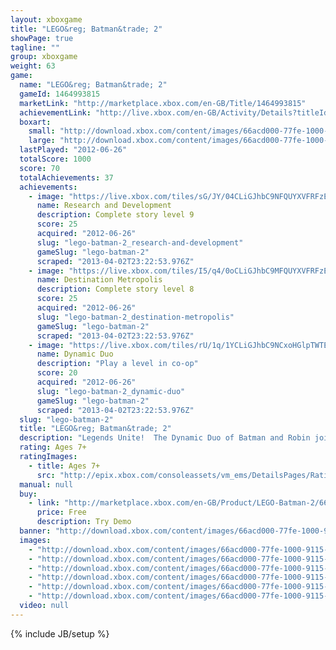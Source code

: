 ```yaml
---
layout: xboxgame
title: "LEGO&reg; Batman&trade; 2"
showPage: true
tagline: ""
group: xboxgame
weight: 63
game: 
  name: "LEGO&reg; Batman&trade; 2"
  gameId: 1464993815
  marketLink: "http://marketplace.xbox.com/en-GB/Title/1464993815"
  achievementLink: "http://live.xbox.com/en-GB/Activity/Details?titleId=1464993815"
  boxart: 
    small: "http://download.xbox.com/content/images/66acd000-77fe-1000-9115-d80257520817/1033/boxartsm.jpg"
    large: "http://download.xbox.com/content/images/66acd000-77fe-1000-9115-d80257520817/1033/boxartlg.jpg"
  lastPlayed: "2012-06-26"
  totalScore: 1000
  score: 70
  totalAchievements: 37
  achievements: 
    - image: "https://live.xbox.com/tiles/sG/JY/04CLiGJhbC9NFQUYXVFRFzE3L2FjaC8wLzkAAAAA5+fn-Hdiqw==.jpg"
      name: Research and Development
      description: Complete story level 9
      score: 25
      acquired: "2012-06-26"
      slug: "lego-batman-2_research-and-development"
      gameSlug: "lego-batman-2"
      scraped: "2013-04-02T23:22:53.976Z"
    - image: "https://live.xbox.com/tiles/I5/q4/0oCLiGJhbC9MFQUYXVFRFzE3L2FjaC8wLzgAAAAA5+fn-ZeaOA==.jpg"
      name: Destination Metropolis
      description: Complete story level 8
      score: 25
      acquired: "2012-06-26"
      slug: "lego-batman-2_destination-metropolis"
      gameSlug: "lego-batman-2"
      scraped: "2013-04-02T23:22:53.976Z"
    - image: "https://live.xbox.com/tiles/rU/1q/1YCLiGJhbC9NCxoHGlpTWTE3L2FjaC8wLzE5AAAAAOfn5-pFTbE=.jpg"
      name: Dynamic Duo
      description: "Play a level in co-op"
      score: 20
      acquired: "2012-06-26"
      slug: "lego-batman-2_dynamic-duo"
      gameSlug: "lego-batman-2"
      scraped: "2013-04-02T23:22:53.976Z"
  slug: "lego-batman-2"
  title: "LEGO&reg; Batman&trade; 2"
  description: "Legends Unite!  The Dynamic Duo of Batman and Robin join other famous super heroes from the DC Universe including Superman, Wonder Woman and Green Lantern to save Gotham City from destruction at the hands of the notorious villains Lex Luthor and the Joker.  Collect 50 DC Comics characters,  flex your new super abilities, and master new suits and gadgets.  Players can also explore Gotham City and unlock a variety of cool vehicles."
  rating: Ages 7+
  ratingImages: 
    - title: Ages 7+
      src: "http://epix.xbox.com/consoleassets/vm_ems/DetailsPages/RatingSystemID/14/default/Values/14002.png"
  manual: null
  buy: 
    - link: "http://marketplace.xbox.com/en-GB/Product/LEGO-Batman-2/66acd000-77fe-1000-9115-d80257520817?nosplash=1&amp;purchase=1&amp;DownloadType=GameDemo"
      price: Free
      description: Try Demo
  banner: "http://download.xbox.com/content/images/66acd000-77fe-1000-9115-d80257520817/1033/banner.png"
  images: 
    - "http://download.xbox.com/content/images/66acd000-77fe-1000-9115-d80257520817/1033/screenlg1.jpg"
    - "http://download.xbox.com/content/images/66acd000-77fe-1000-9115-d80257520817/1033/screenlg2.jpg"
    - "http://download.xbox.com/content/images/66acd000-77fe-1000-9115-d80257520817/1033/screenlg3.jpg"
    - "http://download.xbox.com/content/images/66acd000-77fe-1000-9115-d80257520817/1033/screenlg4.jpg"
    - "http://download.xbox.com/content/images/66acd000-77fe-1000-9115-d80257520817/1033/screenlg5.jpg"
    - "http://download.xbox.com/content/images/66acd000-77fe-1000-9115-d80257520817/1033/screenlg6.jpg"
  video: null
---
```

{% include JB/setup %}